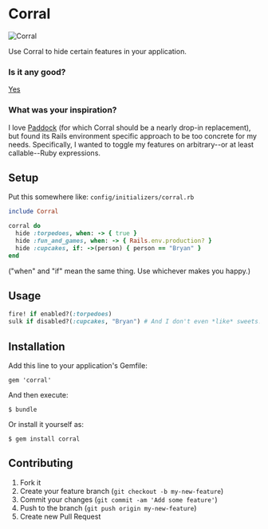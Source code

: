 # Corral

![Corral](http://cl.ly/image/0Q1E2Z451v2a/corral.jpg)

Use Corral to hide certain features in your application.

### Is it any good?

[Yes](http://news.ycombinator.com/item?id=3067434)

### What was your inspiration?

I love [Paddock](https://github.com/pivotalexperimental/paddock) (for which
Corral should be a nearly drop-in replacement), but
found its Rails environment specific approach to be too concrete for my
needs. Specifically, I wanted to toggle my features on arbitrary--or
at least callable--Ruby expressions.

## Setup
Put this somewhere like: `config/initializers/corral.rb`

```ruby
include Corral

corral do
  hide :torpedoes, when: -> { true }
  hide :fun_and_games, when: -> { Rails.env.production? }
  hide :cupcakes, if: ->(person) { person == "Bryan" }
end
```

("when" and "if" mean the same thing. Use whichever makes you happy.)


## Usage

```ruby
fire! if enabled?(:torpedoes)
sulk if disabled?(:cupcakes, "Bryan") # And I don't even *like* sweets!
```

## Installation

Add this line to your application's Gemfile:

    gem 'corral'

And then execute:

    $ bundle

Or install it yourself as:

    $ gem install corral

## Contributing

1. Fork it
2. Create your feature branch (`git checkout -b my-new-feature`)
3. Commit your changes (`git commit -am 'Add some feature'`)
4. Push to the branch (`git push origin my-new-feature`)
5. Create new Pull Request
